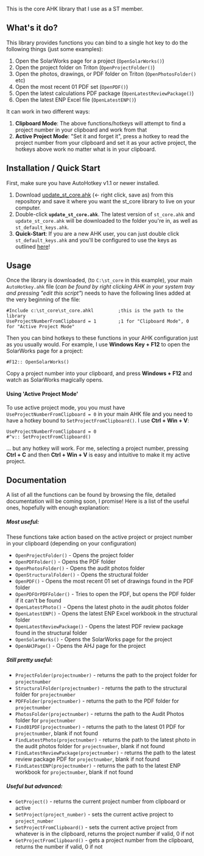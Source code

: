 This is the core AHK library that I use as a ST member.

## What's it do?
This library provides functions you can bind to a single hot key to do the following things (just some examples):

1. Open the SolarWorks page for a project (`OpenSolarWorks()`)
2. Open the project folder on Triton (`OpenProjectFolder()`)
3. Open the photos, drawings, or PDF folder on Triton (`OpenPhotosFolder()` etc)
4. Open the most recent 01 PDF set (`OpenPDF()`)
5. Open the latest calculations PDF package (`OpenLatestReviewPackage()`)
6. Open the latest ENP Excel file (`OpenLatestENP()`)

It can work in two different ways:

1. **Clipboard Mode**: The above functions/hotkeys will attempt to find a project number in your clipboard and work from that
2. **Active Project Mode**: "Set it and forget it", press a hotkey to read the project number from your clipboard and set it as your active project, the hotkeys above work no matter what is in your clipboard.

## Installation / Quick Start

First, make sure you have AutoHotkey v1.1 or newer installed.

1. Download [update_st_core.ahk][updater_url] (<- right click, save as) from this repository and save it where you want the st_core library to live on your computer.
2. Double-click **`update_st_core.ahk`**. The latest version of `st_core.ahk` and `update_st_core.ahk` will be downloaded to the folder you're in, as well as `st_default_keys.ahk`.
3. **Quick-Start**: If you are a new AHK user, you can just double click `st_default_keys.ahk` and you'll be configured to use the keys as outlined [here][example_url]!

[updater_url]: https://raw.githubusercontent.com/ngordon-scty/st_core/master/update_st_core.ahk
[example_url]: https://github.com/ngordon-scty/st_core/blob/master/examples/README.md

## Usage
Once the library is downloaded, (to `C:\st_core` in this example), your main `AutoHotkey.ahk` file (*can be found by right clicking AHK in your system tray and pressing "edit this script"*) needs to have the following lines added at the very beginning of the file:
```
#Include c:\st_core\st_core.ahkl         ;this is the path to the library
UseProjectNumberFromClipboard = 1        ;1 for "Clipboard Mode", 0 for "Active Project Mode"
```
Then you can bind hotkeys to these functions in your AHK configuration just as you usually would. For example, I use **Windows Key + F12** to open the SolarWorks page for a project:
```
#F12:: OpenSolarWorks()
```
Copy a project number into your clipboard, and press **Windows + F12** and watch as SolarWorks magically opens.

#### Using 'Active Project Mode'
To use active project mode, you you must have `UseProjectNumberFromClipboard = 0` in your main AHK file and you need to have a hotkey bound to `SetProjectFromClipboard()`. I use **Ctrl + Win + V**:
```
UseProjectNumberFromClipboard = 0
#^v:: SetProjectFromClipboard()
```
... but any hotkey will work. For me, selecting a project number, pressing **Ctrl + C** and then **Ctrl + Win + V** is easy and intuitive to make it my active project.

## Documentation
A list of all the functions can be found by browsing the file, detailed documentation will be coming soon, I promise! Here is a list of the useful ones, hopefully with enough explanation:
##### Most useful:
These functions take action based on the active project or project number in your clipboard (depending on your configuration)
* `OpenProjectFolder()` - Opens the project folder
* `OpenPDFFolder()` - Opens the PDF folder
* `OpenPhotosFolder()` - Opens the audit photos folder
* `OpenStructuralFolder()` - Opens the structural folder
* `OpenPDF()` - Opens the most recent 01 set of drawings found in the PDF folder
* `OpenPDFOrPDFFolder()` - Tries to open the PDF, but opens the PDF folder if it can't be found
* `OpenLatestPhoto()` - Opens the latest photo in the audit photos folder
* `OpenLatestENP()` - Opens the latest ENP Excel workbook in the structural folder
* `OpenLatestReviewPackage()` - Opens the latest PDF review package found in the structural folder
* `OpenSolarWorks()` - Opens the SolarWorks page for the project
* `OpenAHJPage()` - Opens the AHJ page for the project

##### Still pretty useful:
* `ProjectFolder(projectnumber)` - returns the path to the project folder for `projectnumber`
* `StructuralFolder(projectnumber)` - returns the path to the structural folder for `projectnumber`
* `PDFFolder(projectnumber)` - returns the path to the PDF folder for `projectnumber`
* `PhotosFolder(projectnumber)` - returns the path to the Audit Photos folder for `projectnumber`
* `Find01PDF(projectnumber)` - returns the path to the latest 01 PDF for `projectnumber`, blank if not found
* `FindLatestPhoto(projectnumber)` - returns the path to the latest photo in the audit photos folder for `projectnumber`, blank if not found
* `FindLatestReviewPackage(projectnumber)` - returns the path to the latest review package PDF for `projectnumber`, blank if not found
* `FindLatestENP(projectnumber)` - returns the path to the latest ENP workbook for `projectnumber`, blank if not found

##### Useful but advanced:
* `GetProject()` - returns the current project number from clipboard or active
* `SetProject(project_number)` - sets the current active project to `project_number`
* `SetProjectFromClipboard()` - sets the current active project from whatever is in the clipboard, returns the project number if valid, 0 if not
* `GetProjectFromClipboard()` - gets a project number from the clipboard, returns the number if valid, 0 if not